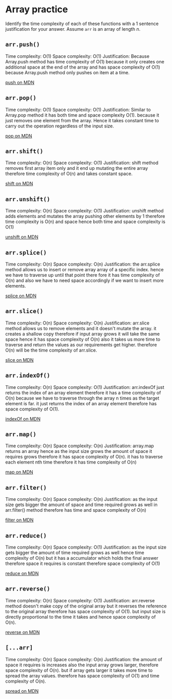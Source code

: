 # Array practice

Identify the time complexity of each of these functions with a 1 sentence
justification for your answer. Assume `arr` is an array of length _n_.

## `arr.push()`

Time complexity: O(1)
Space complexity: O(1)
Justification: Because Array.push method has time complexity of O(1) because it only creates one additional space at the end of the array and has space complexity of O(1) because Array.push method only pushes on item at a time. 

[push on MDN][push]


## `arr.pop()`

Time complexity: O(1)
Space complexity: O(1)
Justification: Similar to Array.pop method it has both time and space complexity O(1). because it just removes one element from the array. Hence it takes constant time to carry out the operation regardless of the input size.

[pop on MDN][pop]

## `arr.shift()`

Time complexity: O(n)
Space complexity: O(1)
Justification: shift method removes first array item only and it end up mutating the entire array therefore time complexity of O(n) and  takes constant space.

[shift on MDN][shift]

## `arr.unshift()`

Time complexity: O(n)
Space complexity: O(1)
Justification: unshift method adds elements and mutates the array pushing other elements by 1 therefore time complexity is O(n) and space hence both time and space complexity is O(1)

[unshift on MDN][unshift]

## `arr.splice()`

Time complexity: O(n)
Space complexity: O(n)
Justification: the arr.splice method allows us to insert or remove array array of a specific index. hence we have to traverse up until that point there fore it has time complexity of O(n) and also we have to need space accordingly if we want to insert more elements.

[splice on MDN][splice]

## `arr.slice()`

Time complexity: O(n)
Space complexity: O(n)
Justification: arr.slice method allows us to remove elements and it doesn't mutate the array. it creates a shallow copy therefore if input array grows it will take the same space hence it has space complexity of O(n) also it takes us more time to traverse and return the values as our requirements get higher. therefore O(n) will be the time complexity of arr.slice.

[slice on MDN][slice]

## `arr.indexOf()`

Time complexity: O(n)
Space complexity: O(1)
Justification: arr.indexOf just returns the index of an array element therefore it has a time complexity of O(n) because we have to traverse through the array n times as the target element is far. it just returns the index of an array element therefore has space complexity of O(1).

[indexOf on MDN][indexOf]

## `arr.map()`

Time complexity: O(n)
Space complexity: O(n)
Justification: array.map returns an array hence as the input size grows the amount of space it requires grows therefore it has space complexity of O(n). it has to traverse each element nth time therefore it has time complexity of O(n)

[map on MDN][map]

## `arr.filter()`

Time complexity: O(n)
Space complexity: O(n)
Justification: as the input size gets bigger the amount of space and time required grows as well in arr.filter() method therefore has time and space complexity of O(n)

[filter on MDN][filter]

## `arr.reduce()`

Time complexity: O(n)
Space complexity: O(1)
Justification: as the input size gets bigger the amount of time required grows as well hence time complexity of O(n) but it has a accumulator which holds the final answer therefore space it requires is constant therefore space complexity of O(1)

[reduce on MDN][reduce]

## `arr.reverse()`

Time complexity: O(n)
Space complexity: O(1)
Justification: arr.reverse method doesn't make copy of the original array but it reverses the reference to the original array therefore has space complexity of O(1). but input size is directly proportional to the time it takes and hence space complexity of O(n).

[reverse on MDN][reverse]

## `[...arr]`

Time complexity: O(n)
Space complexity: O(n)
Justification: the amount of space it requires is increases also the input array grows larger, therefore space complexity of O(n). but if array gets larger it takes more time to spread the array values. therefore has space complexity of O(1) and time complexity of O(n).

[spread on MDN][spread]

[push]:https://developer.mozilla.org/en-US/docs/Web/JavaScript/Reference/Global_Objects/Array/push
[pop]:https://developer.mozilla.org/en-US/docs/Web/JavaScript/Reference/Global_Objects/Array/pop
[shift]:https://developer.mozilla.org/en-US/docs/Web/JavaScript/Reference/Global_Objects/Array/shift
[unshift]:https://developer.mozilla.org/en-US/docs/Web/JavaScript/Reference/Global_Objects/Array/unshift
[splice]:https://developer.mozilla.org/en-US/docs/Web/JavaScript/Reference/Global_Objects/Array/splice
[slice]:https://developer.mozilla.org/en-US/docs/Web/JavaScript/Reference/Global_Objects/Array/slice
[indexOf]:https://developer.mozilla.org/en-US/docs/Web/JavaScript/Reference/Global_Objects/Array/indexOf
[map]:https://developer.mozilla.org/en-US/docs/Web/JavaScript/Reference/Global_Objects/Array/map
[filter]:https://developer.mozilla.org/en-US/docs/Web/JavaScript/Reference/Global_Objects/Array/filter
[reduce]:https://developer.mozilla.org/en-US/docs/Web/JavaScript/Reference/Global_Objects/Array/reduce
[reverse]:https://developer.mozilla.org/en-US/docs/Web/JavaScript/Reference/Global_Objects/Array/reverse
[spread]:https://developer.mozilla.org/en-US/docs/Web/JavaScript/Reference/Operators/Spread_syntax